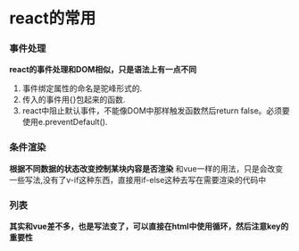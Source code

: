 # react的常用

### 事件处理
  **react的事件处理和DOM相似，只是语法上有一点不同**
  1. 事件绑定属性的命名是驼峰形式的.
  2. 传入的事件用{}包起来的函数.
  3. react中阻止默认事件，不能像DOM中那样触发函数然后return false。必须要使用e.preventDefault().

### 条件渲染
  **根据不同数据的状态改变控制某块内容是否渲染**
  和vue一样的用法，只是会改变一些写法,没有了v-if这种东西，直接用if-else这种去写在需要渲染的代码中

### 列表
  **其实和vue差不多，也是写法变了，可以直接在html中使用循环，然后注意key的重要性**